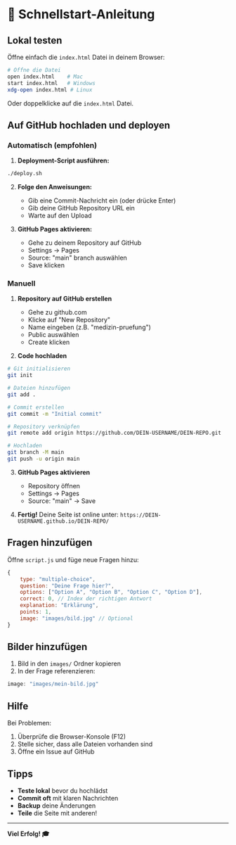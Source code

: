 # 🚀 Schnellstart-Anleitung

## Lokal testen

Öffne einfach die `index.html` Datei in deinem Browser:

```bash
# Öffne die Datei
open index.html    # Mac
start index.html   # Windows
xdg-open index.html # Linux
```

Oder doppelklicke auf die `index.html` Datei.

## Auf GitHub hochladen und deployen

### Automatisch (empfohlen)

1. **Deployment-Script ausführen:**
```bash
./deploy.sh
```

2. **Folge den Anweisungen:**
   - Gib eine Commit-Nachricht ein (oder drücke Enter)
   - Gib deine GitHub Repository URL ein
   - Warte auf den Upload

3. **GitHub Pages aktivieren:**
   - Gehe zu deinem Repository auf GitHub
   - Settings → Pages
   - Source: "main" branch auswählen
   - Save klicken

### Manuell

1. **Repository auf GitHub erstellen**
   - Gehe zu github.com
   - Klicke auf "New Repository"
   - Name eingeben (z.B. "medizin-pruefung")
   - Public auswählen
   - Create klicken

2. **Code hochladen**
```bash
# Git initialisieren
git init

# Dateien hinzufügen
git add .

# Commit erstellen
git commit -m "Initial commit"

# Repository verknüpfen
git remote add origin https://github.com/DEIN-USERNAME/DEIN-REPO.git

# Hochladen
git branch -M main
git push -u origin main
```

3. **GitHub Pages aktivieren**
   - Repository öffnen
   - Settings → Pages
   - Source: "main" → Save

4. **Fertig!**
   Deine Seite ist online unter:
   `https://DEIN-USERNAME.github.io/DEIN-REPO/`

## Fragen hinzufügen

Öffne `script.js` und füge neue Fragen hinzu:

```javascript
{
    type: "multiple-choice",
    question: "Deine Frage hier?",
    options: ["Option A", "Option B", "Option C", "Option D"],
    correct: 0, // Index der richtigen Antwort
    explanation: "Erklärung",
    points: 1,
    image: "images/bild.jpg" // Optional
}
```

## Bilder hinzufügen

1. Bild in den `images/` Ordner kopieren
2. In der Frage referenzieren:
```javascript
image: "images/mein-bild.jpg"
```

## Hilfe

Bei Problemen:
1. Überprüfe die Browser-Konsole (F12)
2. Stelle sicher, dass alle Dateien vorhanden sind
3. Öffne ein Issue auf GitHub

## Tipps

- **Teste lokal** bevor du hochlädst
- **Commit oft** mit klaren Nachrichten
- **Backup** deine Änderungen
- **Teile** die Seite mit anderen!

---

**Viel Erfolg! 🎓**
